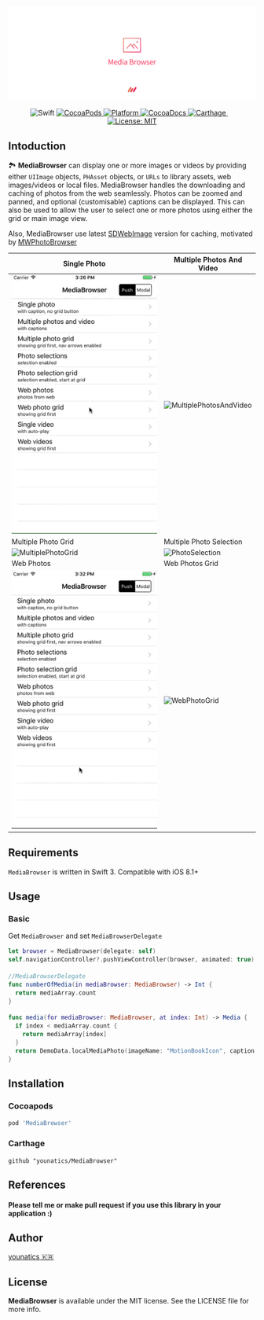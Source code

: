 
![title](Images/MediaBrowser_w.png)

<p align="center">
  <img alt="Swift" src="https://img.shields.io/badge/Swift-3.1-orange.svg">
  <a href="https://cocoapods.org/pods/MediaBrowser" target="_blank">
    <img alt="CocoaPods" src="http://img.shields.io/cocoapods/v/MediaBrowser.svg">
  </a>
  <a href="https://github.com/younatics/MediaBrowser" target="_blank">
    <img alt="Platform" src="https://img.shields.io/cocoapods/v/MediaBrowser.svg?style=flat">
  </a>
  <a href="http://cocoadocs.org/docsets/MediaBrowser" target="_blank">
    <img alt="CocoaDocs" src="https://img.shields.io/cocoapods/metrics/doc-percent/MediaBrowser.svg">
  </a>
  <a href="https://github.com/Carthage/Carthage" target="_blank">
    <img alt="Carthage" src="https://img.shields.io/badge/Carthage-compatible-4BC51D.svg?style=flat">
  </a>
    <a href="(https://github.com/younatics/MediaBrowser/blob/master/LICENSE" target="_blank">
    <img alt="License: MIT" src="https://img.shields.io/badge/license-MIT-blue.svg?style=flat">
  </a>
</p>

## Intoduction
🏞 **MediaBrowser** can display one or more images or videos by providing either `UIImage` objects, `PHAsset` objects, or `URLs` to library assets, web images/videos or local files. MediaBrowser handles the downloading and caching of photos from the web seamlessly. Photos can be zoomed and panned, and optional (customisable) captions can be displayed. This can also be used to allow the user to select one or more photos using either the grid or main image view.

Also, MediaBrowser use latest [SDWebImage](https://github.com/rs/SDWebImage) version for caching, motivated by [MWPhotoBrowser](https://github.com/mwaterfall/MWPhotoBrowser)

| Single Photo | Multiple Photos And Video |
| ------------- | ------------------------ |
| ![SinglePhoto](Images/SinglePhoto.gif) | ![MultiplePhotosAndVideo](Images/MultiplePhotosAndVideo.gif) |
| Multiple Photo Grid | Multiple Photo Selection |
| ![MultiplePhotoGrid](Images/MultiplePhotoGrid.gif)  | ![PhotoSelection](Images/PhotoSelection.gif)  |
| Web Photos | Web Photos Grid |
| ![WebPhotos](Images/WebPhotos.gif)  | ![WebPhotoGrid](Images/WebPhotoGrid.gif)  |

## Requirements
`MediaBrowser` is written in Swift 3. Compatible with iOS 8.1+

## Usage
### Basic

Get `MediaBrowser` and set `MediaBrowserDelegate`
```Swift 
let browser = MediaBrowser(delegate: self)
self.navigationController?.pushViewController(browser, animated: true)

//MediaBrowserDelegate
func numberOfMedia(in mediaBrowser: MediaBrowser) -> Int {
  return mediaArray.count
}
    
func media(for mediaBrowser: MediaBrowser, at index: Int) -> Media {
  if index < mediaArray.count {
    return mediaArray[index]
  }
  return DemoData.localMediaPhoto(imageName: "MotionBookIcon", caption: "Photo at index is Wrong")
}
```

## Installation
### Cocoapods
```ruby
pod 'MediaBrowser'
```
### Carthage
```
github "younatics/MediaBrowser"
```

## References
#### Please tell me or make pull request if you use this library in your application :) 

## Author
[younatics 🇰🇷](http://younatics.github.io)

## License
**MediaBrowser** is available under the MIT license. See the LICENSE file for more info.

